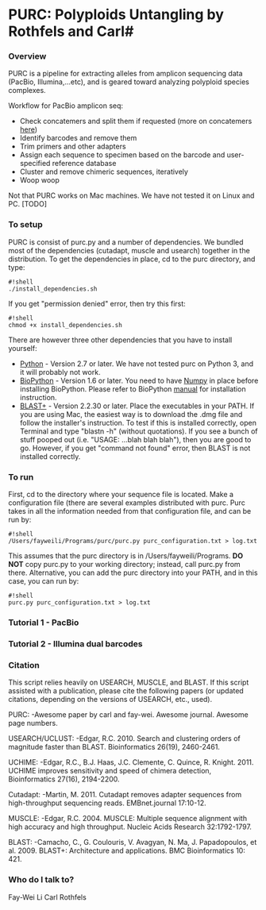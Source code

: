 # PURC: Polyploids Untangling by Rothfels and Carl#

### Overview ###
PURC is a pipeline for extracting alleles from amplicon sequencing data (PacBio, Illumina,...etc), and is geared toward analyzing polyploid species complexes. 

Workflow for PacBio amplicon seq:

* Check concatemers and split them if requested (more on concatemers [here](https://github.com/PacificBiosciences/cDNA_primer/wiki/Artificial-concatemers,-PCR-chimeras,-and-fusion-genes))
* Identify barcodes and remove them
* Trim primers and other adapters
* Assign each sequence to specimen based on the barcode and user-specified reference database
* Cluster and remove chimeric sequences, iteratively
* Woop woop

Not that PURC works on Mac machines. We have not tested it on Linux and PC. [TODO]

### To setup ###
PURC is consist of purc.py and a number of dependencies. We bundled most of the dependencies (cutadapt, muscle and usearch) together in the distribution. To get the dependencies in place, cd to the purc directory, and type: 
```
#!shell
./install_dependencies.sh
```
If you get "permission denied" error, then try this first:
```
#!shell
chmod +x install_dependencies.sh
```

There are however three other dependencies that you have to install yourself:

* [Python](https://www.python.org) - Version 2.7 or later. We have not tested purc on Python 3, and it will probably not work.
* [BioPython](http://biopython.org/wiki/Main_Page) - Version 1.6 or later. You need to have [Numpy](http://www.numpy.org) in place before installing BioPython. Please refer to BioPython [manual](http://biopython.org/DIST/docs/install/Installation.htmlall/Installation.html) for installation instruction.
* [BLAST+](http://blast.ncbi.nlm.nih.gov/Blast.cgi?PAGE_TYPE=BlastDocs&DOC_TYPE=Download) - Version 2.2.30 or later. Place the executables in your PATH. If you are using Mac, the easiest way is to download the .dmg file and follow the installer's instruction. To test if this is installed correctly, open Terminal and type "blastn -h" (without quotations). If you see a bunch of stuff pooped out (i.e. "USAGE: ...blah blah blah"), then you are good to go. However, if you get "command not found" error, then BLAST is not installed correctly.  


### To run ###
First, cd to the directory where your sequence file is located. Make a configuration file (there are several examples distributed with purc. Purc takes in all the information needed from that configuration file, and can be run by: 
```
#!shell
/Users/fayweili/Programs/purc/purc.py purc_configuration.txt > log.txt
```
This assumes that the purc directory is in /Users/fayweili/Programs. **DO NOT** copy purc.py to your working directory; instead, call purc.py from there. Alternative, you can add the purc directory into your PATH, and in this case, you can run by: 
```
#!shell
purc.py purc_configuration.txt > log.txt
```

### Tutorial 1 - PacBio ###


### Tutorial 2 - Illumina dual barcodes ###


### Citation ###
This script relies heavily on USEARCH, MUSCLE, and BLAST.
If this script assisted with a publication, please cite the following papers
(or updated citations, depending on the versions of USEARCH, etc., used).

PURC: 
-Awesome paper by carl and fay-wei. Awesome journal. Awesome page numbers.

USEARCH/UCLUST: 
-Edgar, R.C. 2010. Search and clustering orders of magnitude faster than BLAST. 
Bioinformatics 26(19), 2460-2461.

UCHIME:
-Edgar, R.C., B.J. Haas, J.C. Clemente, C. Quince, R. Knight. 2011. 
UCHIME improves sensitivity and speed of chimera detection, Bioinformatics 27(16), 2194-2200.

Cutadapt:
-Martin, M. 2011. Cutadapt removes adapter sequences from high-throughput sequencing reads. 
EMBnet.journal 17:10-12.

MUSCLE:
-Edgar, R.C. 2004. MUSCLE: Multiple sequence alignment with high accuracy and high throughput. 
Nucleic Acids Research 32:1792-1797.

BLAST: 
-Camacho, C., G. Coulouris, V. Avagyan, N. Ma, J. Papadopoulos, et al. 2009. 
BLAST+: Architecture and applications. BMC Bioinformatics 10: 421.

### Who do I talk to? ###
Fay-Wei Li
Carl Rothfels